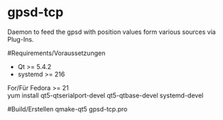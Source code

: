 # gpsd-tcp
Daemon to feed the gpsd with position values form various sources via Plug-Ins.

#Requirements/Voraussetzungen
- Qt >= 5.4.2
- systemd >= 216

For/Für Fedora >= 21<br>
yum install  qt5-qtserialport-devel qt5-qtbase-devel systemd-devel

#Build/Erstellen
qmake-qt5 gpsd-tcp.pro
